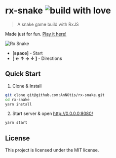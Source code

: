 # rx-snake ![build with love](https://img.shields.io/badge/build%20with-%E2%9D%A4-fa5562.svg?style=flat-square)

> A snake game build with RxJS

Made just for fun. [Play it here!](https://annotis.github.io/rx-snake)

![Rx Snake](https://dl.dropboxusercontent.com/s/tg8jgh6itv3aeay/3549DD7B-D935-4C18-8A24-5B6DC5E0BAB7-73499-0000BABF8CC96015.gif?dl=0)

- **[space]** - Start
- **[ ← ↑ → ↓ ]** - Directions

## Quick Start

1. Clone & Install

  ```sh
  git clone git@github.com:AnNOtis/rx-snake.git
  cd rx-snake
  yarn install
  ```

2. Start server & open http://0.0.0.0:8080/

  ```sh
  yarn start
  ```

## License
This project is licensed under the MIT license.
